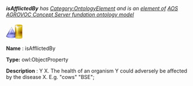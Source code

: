 ___isAfflictedBy__ 
 has
 [Category:OntologyElement](../../Category/OntologyElement "Category:OntologyElement") 
 and is an
 [element of](../../Property/ElementOf "Property:ElementOf") 
[AOS AGROVOC Concept Server fundation ontology model](../../Submissions/AOS_AGROVOC_Concept_Server_fundation_ontology_model "Submissions:AOS AGROVOC Concept Server fundation ontology model")_




  





[![ObjectProperty](../public/images/thumb/c/c3/ObjectProperty.gif/45px-ObjectProperty.gif)](../../Image/ObjectProperty.gif "ObjectProperty")


__Name__ 
 : isAfflictedBy
 



__Type:__ 
 owl:ObjectProperty
 



__Description__ 
 : Y <is afflicted by> X. The health of an organism Y could adversely be affected by the disease X. E.g. "cows" <is afflicted by> "BSE";